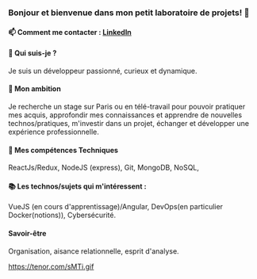 ### Bonjour et bienvenue dans mon petit laboratoire de projets! 👋

#### 📫 Comment me contacter : [LinkedIn](https://www.linkedin.com/in/hainethomas/)

#### 📝 Qui suis-je ?

Je suis un développeur passionné, curieux et dynamique. 


#### 🚀 Mon ambition
Je recherche un stage sur Paris ou en télé-travail pour pouvoir pratiquer mes acquis, approfondir mes connaissances et apprendre de nouvelles technos/pratiques,
 m'investir dans un projet, échanger et développer une expérience professionnelle.

#### 🤖  Mes compétences Techniques

ReactJs/Redux,
NodeJS (express),
Git,
MongoDB,
NoSQL,

#### 📚 Les technos/sujets qui m'intéressent :

VueJS (en cours d'apprentissage)/Angular,
DevOps(en particulier Docker(notions)),
Cybersécurité.

#### Savoir-être  

Organisation, aisance relationnelle, esprit d'analyse.

https://tenor.com/sMTi.gif
